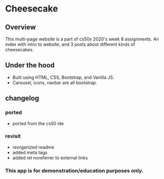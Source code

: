 # Cheesecake

## Overview
This multi-page website is a part of cs50x 2020's week 8 assignments.
An index with intro to website, and 3 posts about different kinds of cheesecakes.

## Under the hood
* Built using HTML, CSS, Bootstrap, and Vanilla JS.
* Carousel, icons, navbar are all bootstrap.

## changelog
### ported
 - ported from the cs50 ide

### revisit
 - reorganized readme
 - added meta tags
 - added rel noreferrer to external links
 
### This app is for demonstration/education purposes only.